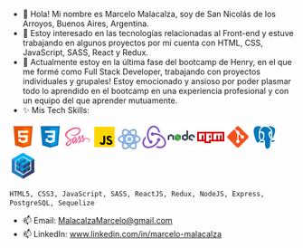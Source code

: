- 👋 Hola! Mi nombre es Marcelo Malacalza, soy de San Nicolás de los Arroyos, Buenos Aires, Argentina.
- 👀 Estoy interesado en las tecnologías relacionadas al Front-end y estuve trabajando en algunos proyectos por mi cuenta con HTML, CSS, JavaScript, SASS, React y Redux.
- 🌱 Actualmente estoy en la última fase del bootcamp de Henry, en el que me formé como Full Stack Developer, trabajando con proyectos individuales y grupales! Estoy emocionado y ansioso por poder plasmar todo lo aprendido en el bootcamp en una experiencia profesional y con un equipo del que aprender mutuamente.
- ✨ Mis Tech Skills: 
 
<img src='./icons8-html-5-48.png'/><img src='./icons8-css3-48.png'/><img src='./icons8-sass-48.png'/><img src='./icons8-javascript-48.png'/><img src='./icons8-reaccionar-40.png'/><img src='./icons8-redux-48.png'/><img src='icons8-nodejs-48.png'/>  <img src='./icons8-npm-48.png'/><img src='./icons8-git-48.png'/><img src='./icons8-postgresql-48.png'/><img src='./sequelize_original_logo_icon_146348.png'/>



    HTML5, CSS3, JavaScript, SASS, ReactJS, Redux, NodeJS, Express, PostgreSQL, Sequelize
- 📫 Email: MalacalzaMarcelo@gmail.com
- 📫 LinkedIn: www.linkedin.com/in/marcelo-malacalza

<!---
Marcem55/Marcem55 is a ✨ special ✨ repository because its `README.md` (this file) appears on your GitHub profile.
You can click the Preview link to take a look at your changes.
--->
